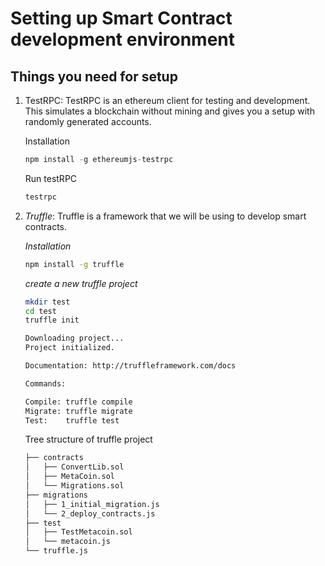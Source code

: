 # Setting up Smart Contract development environment 

## Things you need for setup
1. TestRPC: TestRPC is an ethereum client for testing and development. This simulates a blockchain without mining and gives you a setup with randomly generated accounts.

   Installation
   ``` javascript
   npm install -g ethereumjs-testrpc
   ```
   Run testRPC
   ``` bash
   testrpc
   ```

2. *Truffle*: Truffle is a framework that we will be using to develop smart contracts.

   *Installation*
   ``` bash
   npm install -g truffle
   ```

   *create a new truffle project*
   ```bash
   mkdir test
   cd test
   truffle init
   
   Downloading project...
   Project initialized.

   Documentation: http://truffleframework.com/docs

   Commands:

   Compile: truffle compile
   Migrate: truffle migrate
   Test:    truffle test
   ```

   Tree structure of truffle project

   ```bash
   ├── contracts
   │   ├── ConvertLib.sol
   │   ├── MetaCoin.sol
   │   └── Migrations.sol
   ├── migrations
   │   ├── 1_initial_migration.js
   │   └── 2_deploy_contracts.js
   ├── test
   │   ├── TestMetacoin.sol
   │   └── metacoin.js
   └── truffle.js
  ```
